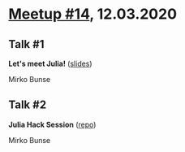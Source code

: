 # [Meetup #14](https://www.meetup.com/Data-Science-Meetup-Muenster/events/268649564/), 12.03.2020

## Talk #1

**Let's meet Julia!** ([slides](https://github.com/mirkobunse/julia-knn-tutorial/blob/master/julia-introduction.pdf))

Mirko Bunse

## Talk #2

**Julia Hack Session** ([repo](https://github.com/mirkobunse/julia-knn-tutorial))

Mirko Bunse
